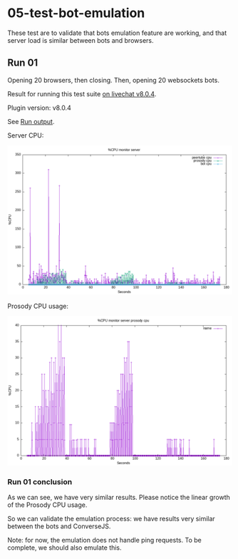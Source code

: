 # 05-test-bot-emulation

These test are to validate that bots emulation feature are working, and that server load is similar between bots and browsers.

## Run 01

Opening 20 browsers, then closing.
Then, opening 20 websockets bots.

Result for running this test suite [on livechat v8.0.4](./results/01/).

Plugin version: v8.0.4

See [Run output](./01.output.md).

Server CPU:

![ServerCPU](./results/01/monitor_server.png)

Prosody CPU usage:

![ProsodyCPU](./results/01/monitor_server_prosody_cpu.png)

### Run 01 conclusion

As we can see, we have very similar results.
Please notice the linear growth of the Prosody CPU usage.

So we can validate the emulation process: we have results very similar between the bots and ConverseJS.

Note: for now, the emulation does not handle ping requests. To be complete, we should also emulate this.
